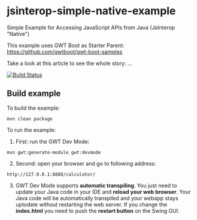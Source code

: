 # jsinterop-simple-native-example
Simple Example for Accessing JavaScript APIs from Java (JsInterop "Native")

This example uses GWT Boot as Starter Parent: https://github.com/gwtboot/gwt-boot-samples

Take a look at this article to see the whole story: ...

[![Build Status](https://travis-ci.com/lofidewanto/jsinterop-simple-native-example.svg?branch=master)](https://travis-ci.com/lofidewanto/jsinterop-simple-native-example)

## Build example
To build the example:
```
mvn clean package
```

To run the example:
1. First: run the GWT Dev Mode: 
```
mvn gwt:generate-module gwt:devmode
```
2. Second: open your browser and go to following address:
```
http://127.0.0.1:8888/calculator/
```
3. GWT Dev Mode supports **automatic transpiling**. You just need to update your Java code in your IDE and **reload your web browser**. Your Java code will be automatically transpiled and your webapp stays uptodate without restarting the web server. If you change the **index.html** you need to push the **restart button** on the Swing GUI.
